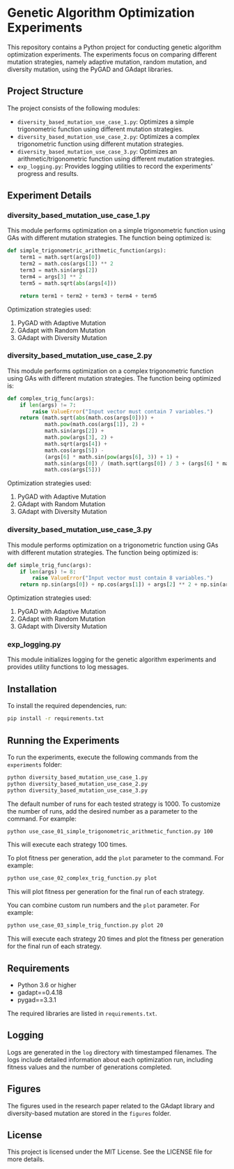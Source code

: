 
# Genetic Algorithm Optimization Experiments

This repository contains a Python project for conducting genetic algorithm optimization experiments. The experiments focus on comparing different mutation strategies, namely adaptive mutation, random mutation, and diversity mutation, using the PyGAD and GAdapt libraries.

## Project Structure

The project consists of the following modules:

- `diversity_based_mutation_use_case_1.py`: Optimizes a simple trigonometric function using different mutation strategies.
- `diversity_based_mutation_use_case_2.py`: Optimizes a complex trigonometric function using different mutation strategies.
- `diversity_based_mutation_use_case_3.py`: Optimizes an arithmetic/trigonometric function using different mutation strategies.
- `exp_logging.py`: Provides logging utilities to record the experiments' progress and results.

## Experiment Details

### diversity_based_mutation_use_case_1.py
This module performs optimization on a simple trigonometric function using GAs with different mutation strategies. The function being optimized is:

```python
def simple_trigonometric_arithmetic_function(args):
    term1 = math.sqrt(args[0])
    term2 = math.cos(args[1]) ** 2
    term3 = math.sin(args[2])
    term4 = args[3] ** 2
    term5 = math.sqrt(abs(args[4]))

    return term1 + term2 + term3 + term4 + term5
```

Optimization strategies used:

1. PyGAD with Adaptive Mutation
2. GAdapt with Random Mutation
3. GAdapt with Diversity Mutation

### diversity_based_mutation_use_case_2.py
This module performs optimization on a complex trigonometric function using GAs with different mutation strategies. The function being optimized is:

```python
def complex_trig_func(args):
    if len(args) != 7:
        raise ValueError("Input vector must contain 7 variables.")
    return (math.sqrt(abs(math.cos(args[0]))) +
            math.pow(math.cos(args[1]), 2) +
            math.sin(args[2]) +
            math.pow(args[3], 2) +
            math.sqrt(args[4]) +
            math.cos(args[5]) -
            (args[6] * math.sin(pow(args[6], 3)) + 1) +
            math.sin(args[0]) / (math.sqrt(args[0]) / 3 + (args[6] * math.sin(pow(args[6], 3)) + 1)) / math.sqrt(args[4]) +
            math.cos(args[5]))
```

Optimization strategies used:

1. PyGAD with Adaptive Mutation
2. GAdapt with Random Mutation
3. GAdapt with Diversity Mutation

### diversity_based_mutation_use_case_3.py

This module performs optimization on a trigonometric function using GAs with different mutation strategies. The function being optimized is:

```python
def simple_trig_func(args):
    if len(args) != 8:
        raise ValueError("Input vector must contain 8 variables.")
    return np.sin(args[0]) + np.cos(args[1]) + args[2] ** 2 + np.sin(args[3]) * np.cos(args[4]) + args[5] + np.cos(args[6]) * args[7]
```

Optimization strategies used:

1. PyGAD with Adaptive Mutation
2. GAdapt with Random Mutation
3. GAdapt with Diversity Mutation

### exp_logging.py

This module initializes logging for the genetic algorithm experiments and provides utility functions to log messages.

## Installation
To install the required dependencies, run:
```bash
pip install -r requirements.txt
```

## Running the Experiments
To run the experiments, execute the following commands from the `experiments` folder:
```bash
python diversity_based_mutation_use_case_1.py
python diversity_based_mutation_use_case_2.py
python diversity_based_mutation_use_case_3.py
```

The default number of runs for each tested strategy is 1000. To customize the number of runs, add the desired number as a parameter to the command. For example:

```bash
python use_case_01_simple_trigonometric_arithmetic_function.py 100
```
This will execute each strategy 100 times.

To plot fitness per generation, add the `plot` parameter to the command. For example:
```bash
python use_case_02_complex_trig_function.py plot
```
This will plot fitness per generation for the final run of each strategy.

You can combine custom run numbers and the `plot` parameter. For example:
```bash
python use_case_03_simple_trig_function.py plot 20
```
This will execute each strategy 20 times and plot the fitness per generation for the final run of each strategy.

## Requirements
- Python 3.6 or higher
- gadapt==0.4.18
- pygad==3.3.1

The required libraries are listed in `requirements.txt`.

## Logging
Logs are generated in the `log` directory with timestamped filenames. The logs include detailed information about each optimization run, including fitness values and the number of generations completed.

## Figures
The figures used in the research paper related to the GAdapt library and diversity-based mutation are stored in the `figures` folder.

## License
This project is licensed under the MIT License. See the LICENSE file for more details.
